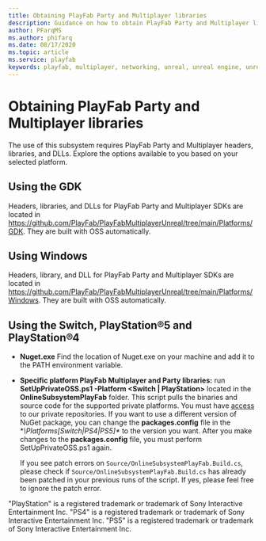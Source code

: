 ```yaml
---
title: Obtaining PlayFab Party and Multiplayer libraries
description: Guidance on how to obtain PlayFab Party and Multiplayer libraries.
author: PFarqMS
ms.author: phifarq
ms.date: 08/17/2020
ms.topic: article
ms.service: playfab
keywords: playfab, multiplayer, networking, unreal, unreal engine, unreal engine 4, unreal engine 5, ue4, ue5, middleware
---
```


# Obtaining PlayFab Party and Multiplayer libraries

The use of this subsystem requires PlayFab Party and Multiplayer headers, libraries, and DLLs. Explore the options available to you based on your selected platform.

## Using the GDK
Headers, libraries, and DLLs for PlayFab Party and Multiplayer SDKs are located in https://github.com/PlayFab/PlayFabMultiplayerUnreal/tree/main/Platforms/GDK. They are built with OSS automatically.

## Using Windows
Headers, library, and DLL for PlayFab Party and Multiplayer SDKs are located in https://github.com/PlayFab/PlayFabMultiplayerUnreal/tree/main/Platforms/Windows. They are built with OSS automatically.

## Using the Switch, PlayStation®5 and PlayStation®4
* **Nuget.exe** Find the location of Nuget.exe on your machine and add it to the PATH environment variable.
* **Specific platform PlayFab Multiplayer and Party libraries:** run **SetUpPrivateOSS.ps1 -Platform <Switch | PlayStation>** located in the **OnlineSubsystemPlayFab** folder. This script pulls the binaries and source code for the supported private platforms. You must have [access](request-access-for-sdks-samples.md) to our private repositories. If you want to use a different version of NuGet package, you can change the **packages.config** file in the **\Platforms\[Switch|PS4|PS5]\** to the version you want. After you make changes to the **packages.config** file, you must perform SetUpPrivateOSS.ps1 again.

    If you see patch errors on `Source/OnlineSubsystemPlayFab.Build.cs`, please check if `Source/OnlineSubsystemPlayFab.Build.cs` has already been patched in your previous runs of the script. If yes, please feel free to ignore the patch error.

"PlayStation" is a registered trademark or trademark of Sony Interactive Entertainment Inc.
"PS4" is a registered trademark or trademark of Sony Interactive Entertainment Inc.
"PS5" is a registered trademark or trademark of Sony Interactive Entertainment Inc.
